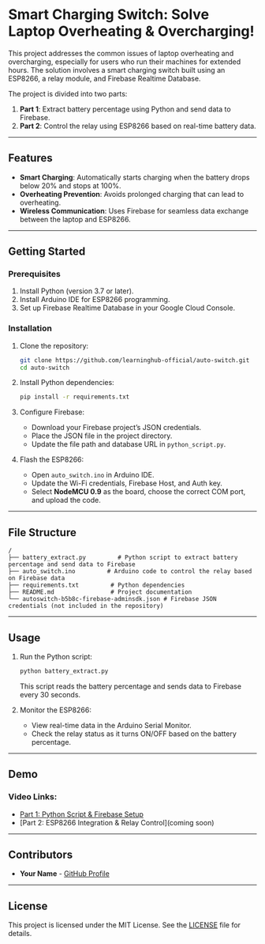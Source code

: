 # Smart Charging Switch: Solve Laptop Overheating & Overcharging!

This project addresses the common issues of laptop overheating and overcharging, especially for users who run their machines for extended hours. The solution involves a smart charging switch built using an ESP8266, a relay module, and Firebase Realtime Database. 

The project is divided into two parts:
1. **Part 1**: Extract battery percentage using Python and send data to Firebase.
2. **Part 2**: Control the relay using ESP8266 based on real-time battery data.

---

## Features
- **Smart Charging**: Automatically starts charging when the battery drops below 20% and stops at 100%.
- **Overheating Prevention**: Avoids prolonged charging that can lead to overheating.
- **Wireless Communication**: Uses Firebase for seamless data exchange between the laptop and ESP8266.

---

## Getting Started

### Prerequisites
1. Install Python (version 3.7 or later).
2. Install Arduino IDE for ESP8266 programming.
3. Set up Firebase Realtime Database in your Google Cloud Console.

### Installation
1. Clone the repository:
   ```bash
   git clone https://github.com/learninghub-official/auto-switch.git
   cd auto-switch
   ```

2. Install Python dependencies:
   ```bash
   pip install -r requirements.txt
   ```

3. Configure Firebase:
   - Download your Firebase project’s JSON credentials.
   - Place the JSON file in the project directory.
   - Update the file path and database URL in `python_script.py`.

4. Flash the ESP8266:
   - Open `auto_switch.ino` in Arduino IDE.
   - Update the Wi-Fi credentials, Firebase Host, and Auth key.
   - Select **NodeMCU 0.9** as the board, choose the correct COM port, and upload the code.

---

## File Structure
```plaintext
/
├── battery_extract.py         # Python script to extract battery percentage and send data to Firebase
├── auto_switch.ino         # Arduino code to control the relay based on Firebase data
├── requirements.txt         # Python dependencies
├── README.md                # Project documentation
└── autoswitch-b5b8c-firebase-adminsdk.json # Firebase JSON credentials (not included in the repository)
```

---

## Usage
1. Run the Python script:
   ```bash
   python battery_extract.py
   ```
   This script reads the battery percentage and sends data to Firebase every 30 seconds.

2. Monitor the ESP8266:
   - View real-time data in the Arduino Serial Monitor.
   - Check the relay status as it turns ON/OFF based on the battery percentage.

---

## Demo
### Video Links:
- [Part 1: Python Script & Firebase Setup](https://youtu.be/b0y9wyNzUFk)
- [Part 2: ESP8266 Integration & Relay Control](coming soon)

---

## Contributors
- **Your Name** - [GitHub Profile](https://github.com/learninghub-official)

---

## License
This project is licensed under the MIT License. See the [LICENSE](LICENSE) file for details.
